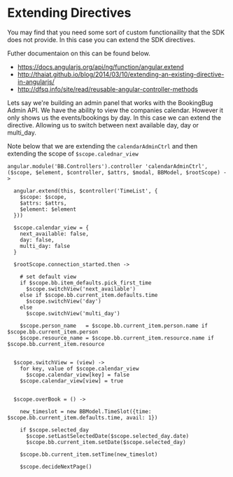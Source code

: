 # Extending Directives
You may find that you need some sort of custom functionaility that the SDK does not provide. In this case you can extend the SDK directives.

Futher documentaion on this can be found below.
- https://docs.angularjs.org/api/ng/function/angular.extend
- http://thaiat.github.io/blog/2014/03/10/extending-an-existing-directive-in-angularjs/
- http://dfsq.info/site/read/reusable-angular-controller-methods

Lets say we're building an admin panel that works with the BookingBug Admin API. We have the ability to view the companies calendar. However it only shows us the events/bookings by day. In this case we can extend the directive. Allowing us to switch between next available day, day or multi_day.

Note below that we are extending the `calendarAdminCtrl` and then extending the scope of `$scope.calednar_view`

```
angular.module('BB.Controllers').controller 'calendarAdminCtrl', ($scope, $element, $controller, $attrs, $modal, BBModel, $rootScope) ->

  angular.extend(this, $controller('TimeList', {
    $scope: $scope,
    $attrs: $attrs,
    $element: $element
  }))

  $scope.calendar_view = {
    next_available: false,
    day: false,
    multi_day: false
  }

  $rootScope.connection_started.then ->

    # set default view
    if $scope.bb.item_defaults.pick_first_time
      $scope.switchView('next_available')
    else if $scope.bb.current_item.defaults.time
      $scope.switchView('day')
    else
      $scope.switchView('multi_day')

    $scope.person_name   = $scope.bb.current_item.person.name if $scope.bb.current_item.person
    $scope.resource_name = $scope.bb.current_item.resource.name if $scope.bb.current_item.resource


  $scope.switchView = (view) ->
    for key, value of $scope.calendar_view
      $scope.calendar_view[key] = false
    $scope.calendar_view[view] = true


  $scope.overBook = () ->

    new_timeslot = new BBModel.TimeSlot({time: $scope.bb.current_item.defaults.time, avail: 1})

    if $scope.selected_day
      $scope.setLastSelectedDate($scope.selected_day.date)
      $scope.bb.current_item.setDate($scope.selected_day)

    $scope.bb.current_item.setTime(new_timeslot)

    $scope.decideNextPage()
```

